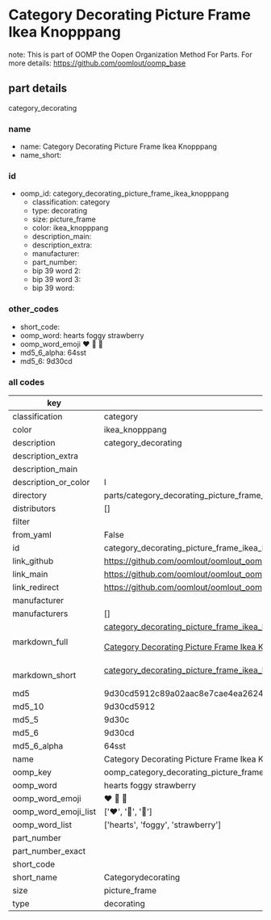 # Category Decorating Picture Frame Ikea Knopppang  

note: This is part of OOMP the Oopen Organization Method For Parts. For more details: https://github.com/oomlout/oomp_base

##  part details
  



category_decorating



### name
* name: Category Decorating Picture Frame Ikea Knopppang
* name_short: 
### id
* oomp_id: category_decorating_picture_frame_ikea_knopppang
  * classification: category
  * type: decorating
  * size: picture_frame
  * color: ikea_knopppang
  * description_main: 
  * description_extra: 
  * manufacturer: 
  * part_number: 
  * bip 39 word 2: 
  * bip 39 word 3: 
  * bip 39 word: 

### other_codes
* short_code: 
* oomp_word: hearts foggy strawberry
* oomp_word_emoji :hearts: :foggy: :strawberry:
* md5_6_alpha: 64sst
* md5_6: 9d30cd









### all codes 
| key | value |  
| --- | --- |  
| classification | category |  
| color | ikea_knopppang |  
| description | category_decorating |  
| description_extra |  |  
| description_main |  |  
| description_or_color | I  |  
| directory | parts/category_decorating_picture_frame_ikea_knopppang |  
| distributors | [] |  
| filter |  |  
| from_yaml | False |  
| id | category_decorating_picture_frame_ikea_knopppang |  
| link_github | https://github.com/oomlout/oomlout_oomp_version_1_messy/tree/main/parts/category_decorating_picture_frame_ikea_knopppang |  
| link_main | https://github.com/oomlout/oomlout_oomp_version_1_messy/tree/main/parts/category_decorating_picture_frame_ikea_knopppang |  
| link_redirect | https://github.com/oomlout/oomlout_oomp_version_1_messy/tree/main/parts/category_decorating_picture_frame_ikea_knopppang |  
| manufacturer |  |  
| manufacturers | [] |  
| markdown_full | [category_decorating_picture_frame_ikea_knopppang](none)<br>[](none)<br>[Category Decorating Picture Frame Ikea Knopppang](none)<br><br> |  
| markdown_short | [category_decorating_picture_frame_ikea_knopppang](none)<br><br> |  
| md5 | 9d30cd5912c89a02aac8e7cae4ea2624 |  
| md5_10 | 9d30cd5912 |  
| md5_5 | 9d30c |  
| md5_6 | 9d30cd |  
| md5_6_alpha | 64sst |  
| name | Category Decorating Picture Frame Ikea Knopppang |  
| oomp_key | oomp_category_decorating_picture_frame_ikea_knopppang |  
| oomp_word | hearts foggy strawberry |  
| oomp_word_emoji | :hearts: :foggy: :strawberry: |  
| oomp_word_emoji_list | [':hearts:', ':foggy:', ':strawberry:'] |  
| oomp_word_list | ['hearts', 'foggy', 'strawberry'] |  
| part_number |  |  
| part_number_exact |  |  
| short_code |  |  
| short_name | Categorydecorating |  
| size | picture_frame |  
| type | decorating |  
